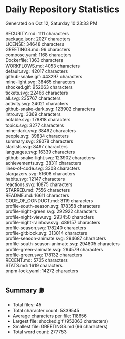 # Daily Repository Statistics 
Generated on Oct 12, Saturday 10:23:33 PM  

SECURITY.md: 1111 characters  
package.json: 2027 characters  
LICENSE: 34648 characters  
GREETINGS.md: 96 characters  
compose.yaml: 1168 characters  
Dockerfile: 1363 characters  
WORKFLOWS.md: 4053 characters  
default.svg: 42017 characters  
github-snake.gif: 443297 characters  
mine-light.svg: 38465 characters  
shocked.gif: 952063 characters  
tickets.svg: 22466 characters  
all.svg: 235767 characters  
activity.svg: 24021 characters  
github-snake-dark.svg: 123902 characters  
intro.svg: 3369 characters  
notable.svg: 178818 characters  
topics.svg: 3277 characters  
mine-dark.svg: 38492 characters  
people.svg: 39834 characters  
summary.svg: 28078 characters  
starlists.svg: 8497 characters  
languages.svg: 16339 characters  
github-snake-light.svg: 123902 characters  
achievements.svg: 38311 characters  
lines-of-code.svg: 3308 characters  
stargazers.svg: 51608 characters  
habits.svg: 12147 characters  
reactions.svg: 10875 characters  
STARRED.md: 7556 characters  
README.md: 16611 characters  
CODE_OF_CONDUCT.md: 3119 characters  
profile-south-season.svg: 178358 characters  
profile-night-green.svg: 292922 characters  
profile-night-view.svg: 293450 characters  
profile-night-rainbow.svg: 489157 characters  
profile-season.svg: 178240 characters  
profile-gitblock.svg: 313014 characters  
profile-season-animate.svg: 294687 characters  
profile-south-season-animate.svg: 294805 characters  
profile-green-animate.svg: 294579 characters  
profile-green.svg: 178132 characters  
RECENT.md: 5705 characters  
STATS.md: 1619 characters  
pnpm-lock.yaml: 14272 characters  

## Summary ⛽  
- Total files: 45  
- Total character count: 5339545  
- Average characters per file: 118656  
- Largest file: shocked.gif (952063 characters)  
- Smallest file: GREETINGS.md (96 characters)  
- Total word count: 277753  
